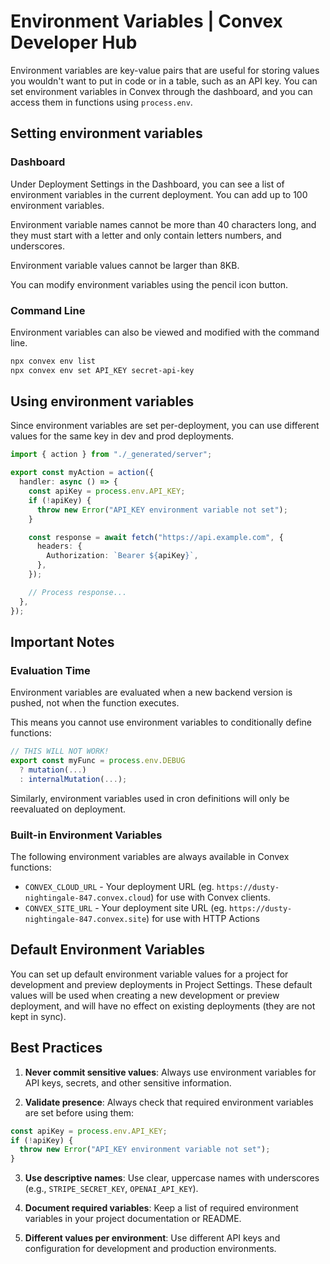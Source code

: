 # Environment Variables | Convex Developer Hub

Environment variables are key-value pairs that are useful for storing values you wouldn't want to put in code or in a table, such as an API key. You can set environment variables in Convex through the dashboard, and you can access them in functions using `process.env`.

## Setting environment variables

### Dashboard

Under Deployment Settings in the Dashboard, you can see a list of environment variables in the current deployment. You can add up to 100 environment variables.

Environment variable names cannot be more than 40 characters long, and they must start with a letter and only contain letters numbers, and underscores.

Environment variable values cannot be larger than 8KB.

You can modify environment variables using the pencil icon button.

### Command Line

Environment variables can also be viewed and modified with the command line.

```bash
npx convex env list
npx convex env set API_KEY secret-api-key
```

## Using environment variables

Since environment variables are set per-deployment, you can use different values for the same key in dev and prod deployments.

```typescript
import { action } from "./_generated/server";

export const myAction = action({
  handler: async () => {
    const apiKey = process.env.API_KEY;
    if (!apiKey) {
      throw new Error("API_KEY environment variable not set");
    }

    const response = await fetch("https://api.example.com", {
      headers: {
        Authorization: `Bearer ${apiKey}`,
      },
    });

    // Process response...
  },
});
```

## Important Notes

### Evaluation Time

Environment variables are evaluated when a new backend version is pushed, not when the function executes.

This means you cannot use environment variables to conditionally define functions:

```typescript
// THIS WILL NOT WORK!
export const myFunc = process.env.DEBUG
  ? mutation(...)
  : internalMutation(...);
```

Similarly, environment variables used in cron definitions will only be reevaluated on deployment.

### Built-in Environment Variables

The following environment variables are always available in Convex functions:

- `CONVEX_CLOUD_URL` - Your deployment URL (eg. `https://dusty-nightingale-847.convex.cloud`) for use with Convex clients.
- `CONVEX_SITE_URL` - Your deployment site URL (eg. `https://dusty-nightingale-847.convex.site`) for use with HTTP Actions

## Default Environment Variables

You can set up default environment variable values for a project for development and preview deployments in Project Settings. These default values will be used when creating a new development or preview deployment, and will have no effect on existing deployments (they are not kept in sync).

## Best Practices

1. **Never commit sensitive values**: Always use environment variables for API keys, secrets, and other sensitive information.

2. **Validate presence**: Always check that required environment variables are set before using them:

```typescript
const apiKey = process.env.API_KEY;
if (!apiKey) {
  throw new Error("API_KEY environment variable not set");
}
```

3. **Use descriptive names**: Use clear, uppercase names with underscores (e.g., `STRIPE_SECRET_KEY`, `OPENAI_API_KEY`).

4. **Document required variables**: Keep a list of required environment variables in your project documentation or README.

5. **Different values per environment**: Use different API keys and configuration for development and production environments.
